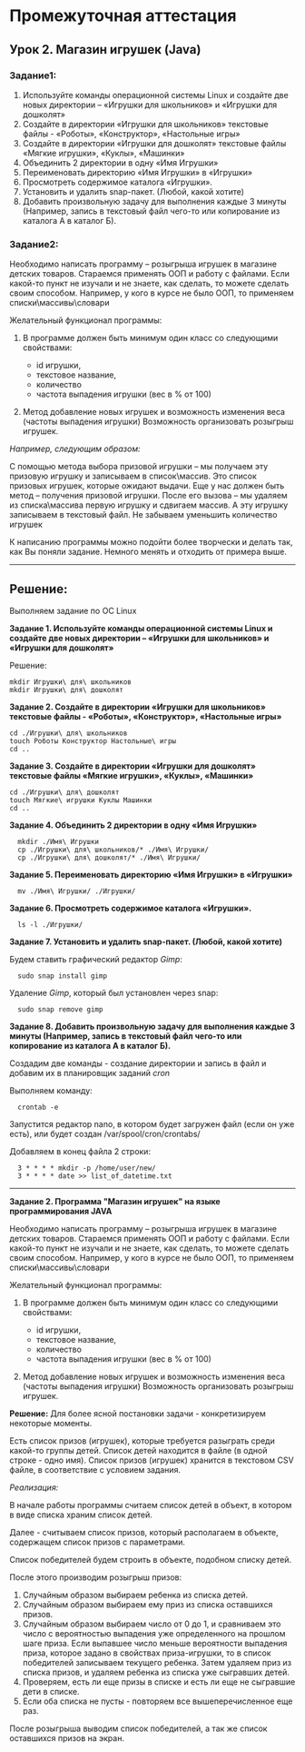 # Промежуточная аттестация
## Урок 2. Магазин игрушек (Java)

### **Задание1:**

1. Используйте команды операционной системы Linux и создайте две новых директории 
   – «Игрушки для школьников» и «Игрушки для дошколят»
2. Создайте в директории «Игрушки для школьников» текстовые файлы - «Роботы», 
   «Конструктор», «Настольные игры»
3. Создайте в директории «Игрушки для дошколят» текстовые файлы «Мягкие игрушки», 
   «Куклы», «Машинки»
4. Объединить 2 директории в одну «Имя Игрушки»
5. Переименовать директорию «Имя Игрушки» в «Игрушки»
6. Просмотреть содержимое каталога «Игрушки».
7. Установить и удалить snap-пакет. (Любой, какой хотите)
8. Добавить произвольную задачу для выполнения каждые 3 минуты 
   (Например, запись в текстовый файл чего-то или копирование из каталога А в каталог Б).

### **Задание2:**

Необходимо написать программу – розыгрыша игрушек в магазине детских товаров.
Стараемся применять ООП и работу с файлами.
Если какой-то пункт не изучали и не знаете, как сделать, то можете сделать своим способом. Например, у кого в курсе не было ООП, 
то применяем списки\массивы\словари

Желательный функционал программы:
1. В программе должен быть минимум один класс со следующими свойствами:
   - id игрушки,
   - текстовое название,
   - количество
   - частота выпадения игрушки (вес в % от 100)

2. Метод добавление новых игрушек и возможность изменения веса (частоты выпадения игрушки)
Возможность организовать розыгрыш игрушек.

*Например, следующим образом:*

С помощью метода выбора призовой игрушки – мы получаем эту призовую игрушку и записываем в список\массив.
Это список призовых игрушек, которые ожидают выдачи.
Еще у нас должен быть метод – получения призовой игрушки.
После его вызова – мы удаляем из списка\массива первую игрушку и сдвигаем массив. А эту игрушку записываем в текстовый файл.
Не забываем уменьшить количество игрушек

К написанию программы можно подойти более творчески и делать так, как Вы поняли задание. Немного менять и отходить от примера выше.

***
## Решение:

Выполняем задание по ОС Linux

**Задание 1. Используйте команды операционной системы Linux и создайте две новых директории
   – «Игрушки для школьников» и «Игрушки для дошколят»**

Решение:

    mkdir Игрушки\ для\ школьников
    mkdir Игрушки\ для\ дошколят


**Задание 2. Создайте в директории «Игрушки для школьников» текстовые файлы - «Роботы»,
   «Конструктор», «Настольные игры»**

    cd ./Игрушки\ для\ школьников
    touch Роботы Конструктор Настольные\ игры
    cd ..

**Задание 3. Создайте в директории «Игрушки для дошколят» текстовые файлы «Мягкие игрушки»,
   «Куклы», «Машинки»**

    cd ./Игрушки\ для\ дошколят
    touch Мягкие\ игрушки Куклы Машинки
    cd ..

**Задание 4. Объединить 2 директории в одну «Имя Игрушки»**
   
      mkdir ./Имя\ Игрушки
      cp ./Игрушки\ для\ школьников/* ./Имя\ Игрушки/
      cp ./Игрушки\ для\ дошколят/* ./Имя\ Игрушки/

**Задание 5. Переименовать директорию «Имя Игрушки» в «Игрушки»**

      mv ./Имя\ Игрушки/ ./Игрушки/

**Задание 6. Просмотреть содержимое каталога «Игрушки».**

      ls -l ./Игрушки/

**Задание 7. Установить и удалить snap-пакет. (Любой, какой хотите)**

Будем ставить графический редактор *Gimp*:

      sudo snap install gimp

Удаление *Gimp*, который был установлен через snap:

      sudo snap remove gimp

**Задание 8. Добавить произвольную задачу для выполнения каждые 3 минуты
   (Например, запись в текстовый файл чего-то или копирование из каталога А в каталог Б).**

Создадим две команды - создание директории и запись в файл и добавим их в планировщик заданий *cron* 

Выполняем команду:

      crontab -e

Запустится редактор nano, в котором будет загружен файл (если он уже есть), или будет создан /var/spool/cron/crontabs/<username>

Добавляем в конец файла 2 строки:

      3 * * * * mkdir -p /home/user/new/
      3 * * * * date >> list_of_datetime.txt

***
**Задание 2. Программа "Магазин игрушек" на языке программирования JAVA**

Необходимо написать программу – розыгрыша игрушек в магазине детских товаров.
Стараемся применять ООП и работу с файлами.
Если какой-то пункт не изучали и не знаете, как сделать, то можете сделать своим способом. Например, у кого в курсе не было ООП,
то применяем списки\массивы\словари

Желательный функционал программы:
1. В программе должен быть минимум один класс со следующими свойствами:
   - id игрушки,
   - текстовое название,
   - количество
   - частота выпадения игрушки (вес в % от 100)

2. Метод добавление новых игрушек и возможность изменения веса (частоты выпадения игрушки)
   Возможность организовать розыгрыш игрушек.

**Решение:**
Для более ясной постановки задачи - конкретизируем некоторые моменты.

Есть список призов (игрушек), которые требуется разыграть среди какой-то группы детей.
Список детей находится в файле (в одной строке - одно имя). Список призов (игрушек) хранится 
в текстовом CSV файле, в соответствие с условием задания.

*Реализация:*

В начале работы программы считаем список детей в объект, в котором в виде списка храним список детей.

Далее - считываем список призов, который располагаем в объекте, содержащем список призов с параметрами.

Список победителей будем строить в объекте, подобном списку детей.

После этого производим розыгрыш призов:
1. Случайным образом выбираем ребенка из списка детей.
2. Случайным образом выбираем ему приз из списка оставшихся призов.
3. Случайным образом выбираем число от 0 до 1, и сравниваем это число с вероятностью 
выпадения уже определенного на прошлом шаге приза. Если выпавшее число меньше вероятности 
выпадения приза, которое задано в свойствах приза-игрушки, то в список победителей записываем
текущего ребенка. Затем удаляем приз из списка призов, и удаляем ребенка из списка
уже сыгравших детей.
4. Проверяем, есть ли еще призы в списке и есть ли еще не сыгравшие дети в списке.
5. Если оба списка не пусты - повторяем все вышеперечисленное еще раз.

После розыгрыша выводим список победителей, а так же список оставшихся 
призов на экран.